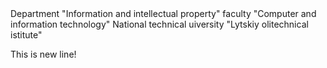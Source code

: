 <!DOCTYPE html>
<html lang="en">
<head>
    <meta charset="UTF-8">
    <title>work-repository</title>
</head>
<body>
    <div>
    Department "Information and intellectual property"
    faculty "Computer and information technology" National technical uiversity "Lytskiy olitechnical istitute"
    </div>
    <p>This is new line!</p>
</body>
</html>
